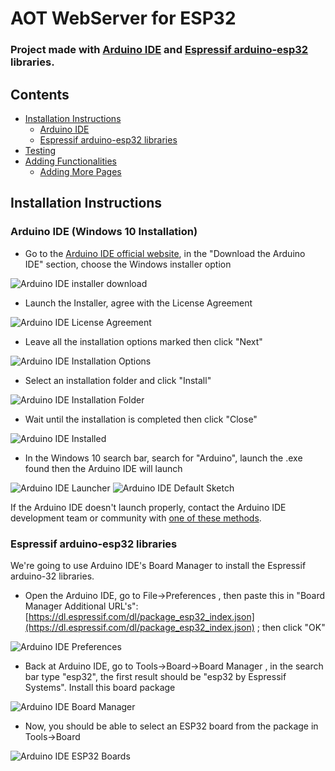 AOT WebServer for ESP32
=======================

### Project made with [Arduino IDE](https://www.arduino.cc/en/Main/Software) and [Espressif arduino-esp32](https://github.com/espressif/arduino-esp32) libraries.

Contents
--------

-	[Installation Instructions](#installation-instructions)
	-	[Arduino IDE](#arduino-ide-windows-10-installation)
	-	[Espressif arduino-esp32 libraries](#espressif-arduino-esp32-libraries)
-	[Testing](#testing)
-	[Adding Functionalities](#adding-functionalities)
	-	[Adding More Pages](#adding-more-pages)

Installation Instructions
-------------------------

### Arduino IDE (Windows 10 Installation)

-	Go to the [Arduino IDE official website](https://www.arduino.cc/en/Main/Software), in the "Download the Arduino IDE" section, choose the Windows installer option

![Arduino IDE installer download](docs/ArduinoIDE.png)

-	Launch the Installer, agree with the License Agreement

![Arduino IDE License Agreement](docs/ArduinoIDE-LicenseAgreement.png)

-	Leave all the installation options marked then click "Next"

![Arduino IDE Installation Options](docs/ArduinoIDE-InstallOptions.png)

-	Select an installation folder and click "Install"

![Arduino IDE Installation Folder](docs/ArduinoIDE-InstallationFolder.png)

-	Wait until the installation is completed then click "Close"

![Arduino IDE Installed](docs/ArduinoIDE-installing.png)

-	In the Windows 10 search bar, search for "Arduino", launch the .exe found then the Arduino IDE will launch

![Arduino IDE Launcher](docs/ArduinoIDE-Launching.png) ![Arduino IDE Default Sketch](docs/ArduinoIDE-DefaultSketch.png)

If the Arduino IDE doesn't launch properly, contact the Arduino IDE development team or community with [one of these methods](https://www.arduino.cc/en/Main/ContactUs).

### Espressif arduino-esp32 libraries

We're going to use Arduino IDE's Board Manager to install the Espressif arduino-32 libraries.

-	Open the Arduino IDE, go to File->Preferences , then paste this in "Board Manager Additional URL's": [https://dl.espressif.com/dl/package_esp32_index.json](https://dl.espressif.com/dl/package_esp32_index.json) ; then click "OK"

![Arduino IDE Preferences](docs/ArduinoIDE-Preferences.png)

-	Back at Arduino IDE, go to Tools->Board->Board Manager , in the search bar type "esp32", the first result should be "esp32 by Espressif Systems". Install this board package

![Arduino IDE Board Manager](docs/ArduinoIDE-BoardManager.png)

-	Now, you should be able to select an ESP32 board from the package in Tools->Board

![Arduino IDE ESP32 Boards](docs/ArduinoIDE-esp32boards.png)
